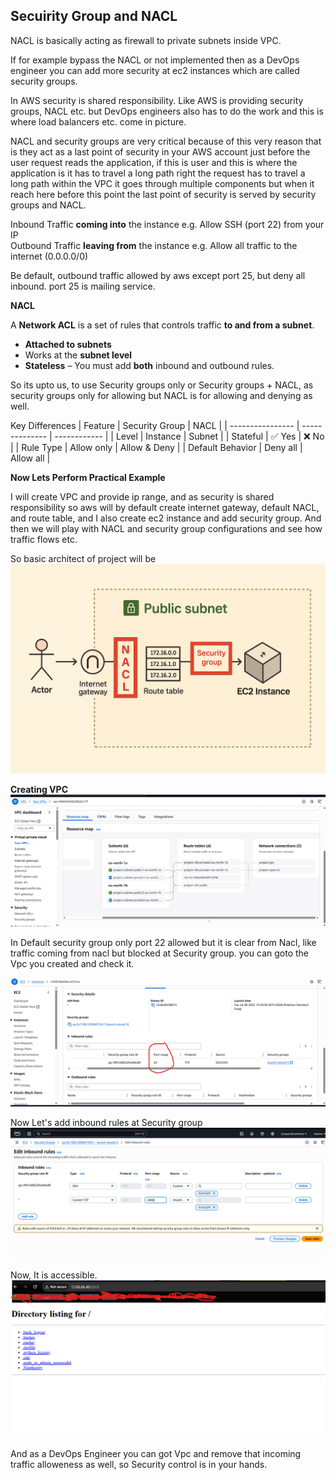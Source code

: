 ## Secuirity Group and NACL

NACL is basically acting as firewall to private subnets inside VPC. 

If for example bypass the NACL or not implemented then as a DevOps engineer you can add more security at ec2 instances which are called security groups.

In AWS security is shared responsibility. Like AWS is providing security groups, NACL etc. but DevOps engineers also has to do the work and this is where load balancers etc. come in picture.

NACL and security groups are very critical because of this very reason that is they act as a last point of security in your AWS account just before the user request reads the application, if this is user and this is where the application is it has to travel a long path right the request has to travel a long path within the VPC it goes through multiple components but when it reach here before this point the last point of security is served by security groups and NACL.


Inbound Traffic **coming into** the instance  e.g. Allow SSH (port 22) from your IP              
Outbound Traffic **leaving from** the instance e.g. Allow all traffic to the internet (0.0.0.0/0) 

Be default, outbound traffic allowed by aws except port 25, but deny all inbound.
port 25 is mailing service.

**NACL**

A **Network ACL** is a set of rules that controls traffic **to and from a subnet**.

- **Attached to subnets**
- Works at the **subnet level**
- **Stateless** – You must add **both** inbound and outbound rules.

So its upto us, to use Security groups only or Security groups + NACL, as security groups only for allowing but NACL is for allowing and denying as well.

Key Differences
| Feature          | Security Group | NACL         |
| ---------------- | -------------- | ------------ |
| Level            | Instance       | Subnet       |
| Stateful         | ✅ Yes          | ❌ No         |
| Rule Type        | Allow only     | Allow & Deny |
| Default Behavior | Deny all       | Allow all    |



**Now Lets Perform Practical Example**

I will create VPC and provide ip range, and as security is shared responsibility so aws will by default create internet gateway, default NACL, and route table, and I also create ec2 instance and add security group.
And then we will play with NACL and security group configurations and see how traffic flows etc.

So basic architect of project will be
![alt text](image_nacl.png)

**Creating VPC**
![alt text](image.png)

In Default security group only port 22 allowed but it is clear from Nacl, like traffic coming from nacl but blocked at Security group. you can goto the Vpc you created and check it.

![alt text](default_security_group.png)

Now Let's add inbound rules at Security group
![alt text](addingInboundRules.png)

Now, It is accessible.
![alt text](Nowaccessible.png)

And as a DevOps Engineer you can got Vpc and remove that incoming traffic alloweness as well, so Security control is in your hands.
